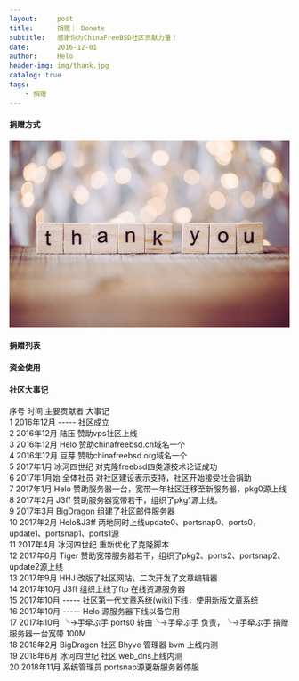 ```yaml
---
layout:     post
title:      捐赠｜ Donate
subtitle:   感谢你为ChinaFreeBSD社区贡献力量！
date:       2016-12-01
author:     Helo
header-img: img/thank.jpg
catalog: true
tags:
    - 捐赠
---
```

#### 捐赠方式
![捐赠](/img/thank.jpg) 


#### 捐赠列表


#### 资金使用


#### 社区大事记

序号	时间	主要贡献者	大事记  
1	2016年12月	-----	社区成立  
2	2016年12月	陆压	赞助vps社区上线  
3	2016年12月	Helo	赞助chinafreebsd.cn域名一个  
4	2016年12月	豆芽	赞助chinafreebsd.org域名一个  
5	2017年1月	冰河四世纪	对克隆freebsd四类源技术论证成功  
6	2017年1月始	全体社员	对社区建设表示支持，社区开始接受社会捐助  
7	2017年1月	Helo	赞助服务器一台，宽带一年社区迁移至新服务器，pkg0源上线  
8	2017年2月	J3ff	赞助服务器宽带若干，组织了pkg1源上线。  
9	2017年3月	BigDragon	组建了社区邮件服务器  
10	2017年2月	Helo&J3ff	两地同时上线update0、portsnap0、ports0，update1、portsnap1、ports1源  
11	2017年4月	冰河四世纪	重新优化了克隆脚本  
12	2017年6月	Tiger	赞助宽带服务器若干，组织了pkg2、ports2、portsnap2、update2源上线  
13	2017年9月	HHJ	改版了社区网站，二次开发了文章编辑器  
14	2017年10月	J3ff	组织上线了ftp 在线资源服务器  
15	2017年10月	-----	社区第一代文章系统(wiki)下线，使用新版文章系统  
16	2017年10月	-----	Helo 源服务器下线以备它用  
17	2017年10月	╰→手牵ぷ手	ports0 转由╰→手牵ぷ手  负责，╰→手牵ぷ手 捐赠服务器一台宽带 100M  
18	2018年2月	BigDragon	社区 Bhyve 管理器 bvm 上线内测  
19	2018年6月	冰河四世纪	社区 web_dns上线内测  
20	2018年11月	系统管理员	portsnap源更新服务器停服  

